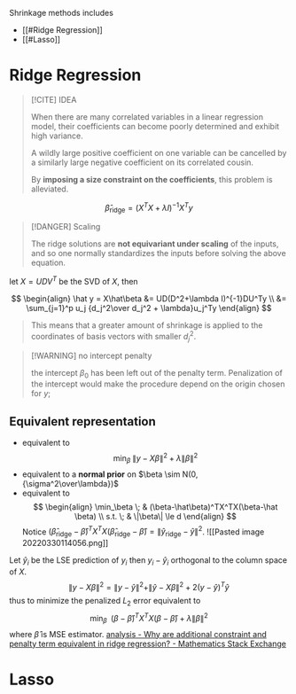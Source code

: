 Shrinkage methods includes
- [[#Ridge Regression]]
- [[#Lasso]]



# Ridge Regression

>[!CITE] IDEA
>
>When there are many correlated variables in a linear regression model, their coefficients can become poorly determined and exhibit high variance.
> 
> A wildly large positive coefficient on one variable can be cancelled by a similarly large negative coefficient on its correlated cousin. 
> 
> By **imposing a size constraint on the coefficients**,  this problem is alleviated.

$$
\hat \beta_{\text{ridge}} = (X^TX + \lambda I)^{-1}X^Ty 
$$
> [!DANGER] Scaling
> 
> The ridge solutions are **not equivariant under scaling** of the inputs, and so one normally standardizes the inputs before solving the above equation.

let $X=UDV^T$ be the SVD of $X$, then

$$
\begin{align}
\hat y = X\hat\beta &= UD(D^2+\lambda I)^{-1}DU^Ty \\
&= \sum_{j=1}^p u_j {d_j^2\over d_j^2 + \lambda}u_j^Ty
\end{align}
$$
> This means that a greater amount of shrinkage is applied to the coordinates of basis vectors with smaller $d_j^2$.

>[!WARNING] no intercept penalty
>
>the intercept $\beta_0$ has been left out of the penalty term. Penalization of the intercept would make the procedure depend on the origin chosen for $y$;


## Equivalent representation
- equivalent to 
$$
\min_\beta\; \|y - X\beta\|^2 + \lambda \|\beta\|^2 
$$
- equivalent to a **normal prior** on $\beta \sim N(0, {\sigma^2\over\lambda})$
- equivalent to 
$$
\begin{align}
\min_\beta \; & (\beta-\hat\beta)^TX^TX(\beta-\hat \beta) \\
s.t. \; & \|\beta\| \le d
\end{align}
$$
Notice $(\hat \beta_{\text{ridge}}-\hat\beta)^TX^TX(\hat \beta_{\text{ridge}}-\hat \beta) = \|\hat y_{\text{ridge}} - \hat y\|^2$.
![[Pasted image 20220330114056.png]]

Let $\hat y_i$ be the LSE prediction of $y_i$ then $y_i - \hat y_i$ orthogonal to the column space of $X$. 
$$
  \|y - X\beta\|^2 = \|y - \hat y\|^2 + \| \hat y - X\beta \|^2 + 2(y-\hat y)^T\hat y
$$
thus to minimize the penalized $L_2$ error equivalent to 
$$
\min_\beta \;\; (\beta - \hat\beta)^TX^TX(\beta-\hat\beta) + \lambda\|\beta\|^2
$$
where $\hat\beta$ is MSE estimator.
[analysis - Why are additional constraint and penalty term equivalent in ridge regression? - Mathematics Stack Exchange](https://math.stackexchange.com/questions/335306/why-are-additional-constraint-and-penalty-term-equivalent-in-ridge-regression/336618#336618)


# Lasso


